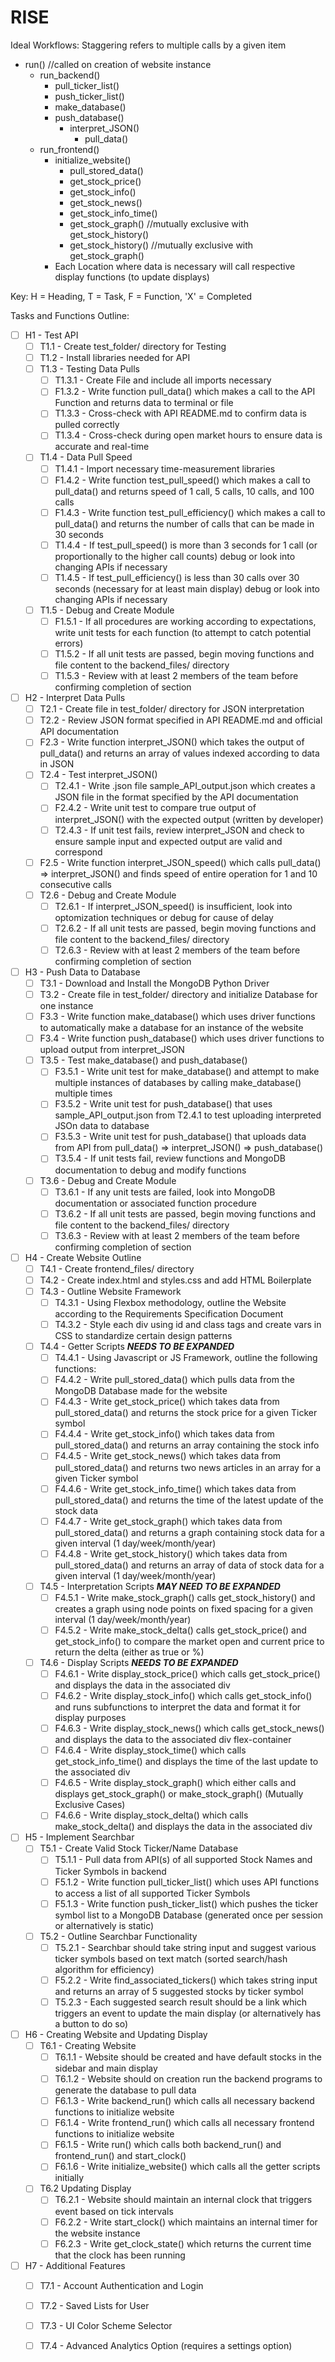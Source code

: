 # RISE
Ideal Workflows: Staggering refers to multiple calls by a given item

- run() //called on creation of website instance
  - run_backend()
    - pull_ticker_list()
    - push_ticker_list()
    - make_database()
    - push_database()
      - interpret_JSON()
        - pull_data()
  - run_frontend()
    - initialize_website()
      - pull_stored_data()
      - get_stock_price()
      - get_stock_info()
      - get_stock_news()
      - get_stock_info_time()
      - get_stock_graph() //mutually exclusive with get_stock_history()
      - get_stock_history() //mutually exclusive with get_stock_graph()
    - Each Location where data is necessary will call respective display functions (to update displays)


Key: H = Heading, T = Task, F = Function, 'X' = Completed

Tasks and Functions Outline:

- [ ] H1 - Test API
  - [ ] T1.1 - Create test_folder/ directory for Testing
  - [ ] T1.2 - Install libraries needed for API
  - [ ] T1.3 - Testing Data Pulls
    - [ ] T1.3.1 - Create File and include all imports necessary
    - [ ] F1.3.2 - Write function pull_data() which makes a call to the API Function and returns data to terminal or file
    - [ ] T1.3.3 - Cross-check with API README.md to confirm data is pulled correctly
    - [ ] T1.3.4 - Cross-check during open market hours to ensure data is accurate and real-time
  - [ ] T1.4 - Data Pull Speed
    - [ ] T1.4.1 - Import necessary time-measurement libraries
    - [ ] F1.4.2 - Write function test_pull_speed() which makes a call to pull_data() and returns speed of 1 call, 5 calls, 10 calls, and 100 calls
    - [ ] F1.4.3 - Write function test_pull_efficiency() which makes a call to pull_data() and returns the number of calls that can be made in 30 seconds
    - [ ] T1.4.4 - If test_pull_speed() is more than 3 seconds for 1 call (or proportionally to the higher call counts) debug or look into changing APIs if necessary
    - [ ] T1.4.5 - If test_pull_efficiency() is less than 30 calls over 30 seconds (necessary for at least main display) debug or look into changing APIs if necessary
  - [ ] T1.5 - Debug and Create Module
    - [ ] F1.5.1 - If all procedures are working according to expectations, write unit tests for each function (to attempt to catch potential errors)
    - [ ] T1.5.2 - If all unit tests are passed, begin moving functions and file content to the backend_files/ directory
    - [ ] T1.5.3 - Review with at least 2 members of the team before confirming completion of section

- [ ] H2 - Interpret Data Pulls
  - [ ] T2.1 - Create file in test_folder/ directory for JSON interpretation
  - [ ] T2.2 - Review JSON format specified in API README.md and official API documentation
  - [ ] F2.3 - Write function interpret_JSON() which takes the output of pull_data() and returns an array of values indexed according to data in JSON
  - [ ] T2.4 - Test interpret_JSON()
    - [ ] T2.4.1 - Write .json file sample_API_output.json which creates a JSON file in the format specified by the API documentation
    - [ ] F2.4.2 - Write unit test to compare true output of interpret_JSON() with the expected output (written by developer)
    - [ ] T2.4.3 - If unit test fails, review interpret_JSON and check to ensure sample input and expected output are valid and correspond
  - [ ] F2.5 - Write function interpret_JSON_speed() which calls pull_data() => interpret_JSON() and finds speed of entire operation for 1 and 10 consecutive calls
  - [ ] T2.6 - Debug and Create Module
    - [ ] T2.6.1 - If interpret_JSON_speed() is insufficient, look into optomization techniques or debug for cause of delay
    - [ ] T2.6.2 - If all unit tests are passed, begin moving functions and file content to the backend_files/ directory
    - [ ] T2.6.3 - Review with at least 2 members of the team before confirming completion of section

- [ ] H3 - Push Data to Database
  - [ ] T3.1 - Download and Install the MongoDB Python Driver
  - [ ] T3.2 - Create file in test_folder/ directory and initialize Database for one instance
  - [ ] F3.3 - Write function make_database() which uses driver functions to automatically make a database for an instance of the website
  - [ ] F3.4 - Write function push_database() which uses driver functions to upload output from interpret_JSON
  - [ ] T3.5 - Test make_database() and push_database()
    - [ ] F3.5.1 - Write unit test for make_database() and attempt to make multiple instances of databases by calling make_database() multiple times
    - [ ] F3.5.2 - Write unit test for push_database() that uses sample_API_output.json from T2.4.1 to test uploading interpreted JSOn data to database
    - [ ] F3.5.3 - Write unit test for push_database() that uploads data from API from pull_data() => interpret_JSON() => push_database()
    - [ ] T3.5.4 - If unit tests fail, review functions and MongoDB documentation to debug and modify functions
  - [ ] T3.6 - Debug and Create Module
    - [ ] T3.6.1 - If any unit tests are failed, look into MongoDB documentation or associated function procedure
    - [ ] T3.6.2 - If all unit tests are passed, begin moving functions and file content to the backend_files/ directory
    - [ ] T3.6.3 - Review with at least 2 members of the team before confirming completion of section

- [ ] H4 - Create Website Outline
  - [ ] T4.1 - Create frontend_files/ directory
  - [ ] T4.2 - Create index.html and styles.css and add HTML Boilerplate
  - [ ] T4.3 - Outline Website Framework
    - [ ] T4.3.1 - Using Flexbox methodology, outline the Website according to the Requirements Specification Document
    - [ ] T4.3.2 - Style each div using id and class tags and create vars in CSS to standardize certain design patterns
  - [ ] T4.4 - Getter Scripts ***NEEDS TO BE EXPANDED***
    - [ ] T4.4.1 - Using Javascript or JS Framework, outline the following functions:
    - [ ] F4.4.2 - Write pull_stored_data() which pulls data from the MongoDB Database made for the website
    - [ ] F4.4.3 - Write get_stock_price() which takes data from pull_stored_data() and returns the stock price for a given Ticker symbol
    - [ ] F4.4.4 - Write get_stock_info() which takes data from pull_stored_data() and returns an array containing the stock info
    - [ ] F4.4.5 - Write get_stock_news() which takes data from pull_stored_data() and returns two news articles in an array for a given Ticker symbol
    - [ ] F4.4.6 - Write get_stock_info_time() which takes data from pull_stored_data() and returns the time of the latest update of the stock data
    - [ ] F4.4.7 - Write get_stock_graph() which takes data from pull_stored_data() and returns a graph containing stock data for a given interval (1 day/week/month/year)
    - [ ] F4.4.8 - Write get_stock_history() which takes data from pull_stored_data() and returns an array of data of stock data for a given interval (1 day/week/month/year)
  - [ ] T4.5 - Interpretation Scripts ***MAY NEED TO BE EXPANDED***
    - [ ] F4.5.1 - Write make_stock_graph() calls get_stock_history() and creates a graph using node points on fixed spacing for a given interval (1 day/week/month/year)
    - [ ] F4.5.2 - Write make_stock_delta() calls get_stock_price() and get_stock_info() to compare the market open and current price to return the delta (either as true or %)
  - [ ] T4.6 - Display Scripts ***NEEDS TO BE EXPANDED***
    - [ ] F4.6.1 - Write display_stock_price() which calls get_stock_price() and displays the data in the associated div
    - [ ] F4.6.2 - Write display_stock_info() which calls get_stock_info() and runs subfunctions to interpret the data and format it for display purposes
    - [ ] F4.6.3 - Write display_stock_news() which calls get_stock_news() and displays the data to the associated div flex-container
    - [ ] F4.6.4 - Write display_stock_time() which calls get_stock_info_time() and displays the time of the last update to the associated div
    - [ ] F4.6.5 - Write display_stock_graph() which either calls and displays get_stock_graph() or make_stock_graph() (Mutually Exclusive Cases)
    - [ ] F4.6.6 - Write display_stock_delta() which calls make_stock_delta() and displays the data in the associated div

- [ ] H5 - Implement Searchbar
  - [ ] T5.1 - Create Valid Stock Ticker/Name Database
    - [ ] T5.1.1 - Pull data from API(s) of all supported Stock Names and Ticker Symbols in backend
    - [ ] F5.1.2 - Write function pull_ticker_list() which uses API functions to access a list of all supported Ticker Symbols
    - [ ] F5.1.3 - Write function push_ticker_list() which pushes the ticker symbol list to a MongoDB Database (generated once per session or alternatively is static)
  - [ ] T5.2 - Outline Searchbar Functionality
    - [ ] T5.2.1 - Searchbar should take string input and suggest various ticker symbols based on text match (sorted search/hash algorithm for efficiency)
    - [ ] F5.2.2 - Write find_associated_tickers() which takes string input and returns an array of 5 suggested stocks by ticker symbol
    - [ ] T5.2.3 - Each suggested search result should be a link which triggers an event to update the main display (or alternatively has a button to do so)

- [ ] H6 - Creating Website and Updating Display
  - [ ] T6.1 - Creating Website
    - [ ] T6.1.1 - Website should be created and have default stocks in the sidebar and main display
    - [ ] T6.1.2 - Website should on creation run the backend programs to generate the database to pull data
    - [ ] F6.1.3 - Write backend_run() which calls all necessary backend functions to initialize website
    - [ ] F6.1.4 - Write frontend_run() which calls all necessary frontend functions to initialize website
    - [ ] F6.1.5 - Write run() which calls both backend_run() and frontend_run() and start_clock()
    - [ ] F6.1.6 - Write initialize_website() which calls all the getter scripts initially
  - [ ] T6.2 Updating Display
    - [ ] T6.2.1 - Website should maintain an internal clock that triggers event based on tick intervals
    - [ ] F6.2.2 - Write start_clock() which maintains an internal timer for the website instance
    - [ ] F6.2.3 - Write get_clock_state() which returns the current time that the clock has been running

- [ ] H7 - Additional Features
  - [ ] T7.1 - Account Authentication and Login
  - [ ] T7.2 - Saved Lists for User
  - [ ] T7.3 - UI Color Scheme Selector
  - [ ] T7.4 - Advanced Analytics Option (requires a settings option)

     
